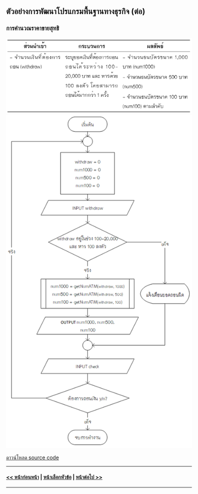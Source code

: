 ## ตัวอย่างการพัฒนาโปรแกรมพื้นฐานทางธุรกิจ (ต่อ)
### การคำนวณราคาขายสุทธิ

<img src=img/0900-2.png>



<img src=img/0902.png>

[ดาวน์โหลด source code](src/ch09_02.cpp)


---
#### [<< หน้าก่อนหน้า](0903-1.md) | [หน้าเลือกหัวข้อ](README.md) | [หน้าต่อไป >>](0903-3.md)
---

